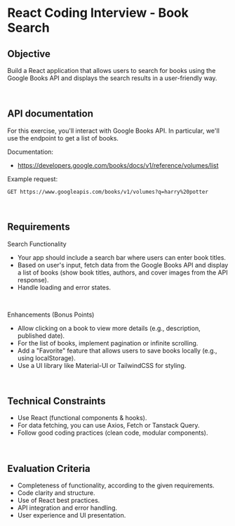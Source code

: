 # React Coding Interview - Book Search


## Objective

Build a React application that allows users to search for books using the Google Books API and displays the search results in a user-friendly way.

<br />

## API documentation

For this exercise, you'll interact with Google Books API. In particular, we'll use the endpoint to get a list of books.

Documentation:
- https://developers.google.com/books/docs/v1/reference/volumes/list


Example request:
```
GET https://www.googleapis.com/books/v1/volumes?q=harry%20potter
```

<br />

## Requirements

Search Functionality
- Your app should include a search bar where users can enter book titles.
- Based on user's input, fetch data from the Google Books API and display a list of books (show book titles, authors, and cover images from the API response).
- Handle loading and error states.

<br />

Enhancements (Bonus Points)
- Allow clicking on a book to view more details (e.g., description, published date).
- For the list of books, implement pagination or infinite scrolling.
- Add a "Favorite" feature that allows users to save books locally (e.g., using localStorage).
- Use a UI library like Material-UI or TailwindCSS for styling.

<br />

## Technical Constraints

- Use React (functional components & hooks).
- For data fetching, you can use Axios, Fetch or Tanstack Query.
- Follow good coding practices (clean code, modular components).

<br />

## Evaluation Criteria

- Completeness of functionality, according to the given requirements.
- Code clarity and structure.
- Use of React best practices.
- API integration and error handling.
- User experience and UI presentation.

